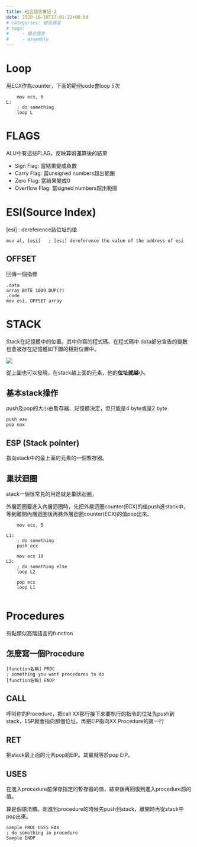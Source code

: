 ```yaml
---
title: 組合語言筆記-2
date: 2020-10-18T17:01:22+08:00
# categories: 組合語言
# tags: 
#     - 組合語言
#     - assembly
---
```

# Loop
用ECX作為counter，下面的範例code會loop 5次
```
    mov ecx, 5
L:
    ; do something
    loop L
```
<!-- more -->
# FLAGS
ALU中有這些FLAG，反映算術運算後的結果
- Sign Flag: 當結果變成負數
- Carry Flag: 當unsigned numbers超出範圍
- Zero Flag: 當結果變成0
- Overflow Flag: 當signed numbers超出範圍

# ESI(Source Index)
[esi] : dereference該位址的值

```
mov al, [esi]   ; [esi] dereference the value of the address of esi
```
## OFFSET
回傳一個指標
```
.data
array BYTE 1000 DUP(?)
.code
mov esi, OFFSET array
```
# STACK
Stack在記憶體中的位置。其中你寫的程式碼、在程式碼中.data部分宣告的變數也會被存在記憶體如下圖的相對位置中。

![](https://i.imgur.com/QwEUbdA.png)

從上圖也可以發現，在stack越上面的元素，他的**位址就越小**。
## 基本stack操作
push及pop的大小由暫存器、記憶體決定，但只能是4 byte或是2 byte
```
push eax
pop eax
```
## ESP (Stack pointer)
指向stack中的最上面的元素的一個暫存器。
## 巢狀迴圈
stack一個很常見的用途就是巢狀迴圈。

外層迴圈要進入內層迴圈時，先把外層迴圈counter(ECX)的值push進stack中，等到離開內層迴圈後再將外層迴圈counter(ECX)的值pop出來。
```
    mov ecx, 5

L1:
    ; do something
    push ecx
    
    mov ecx 10
L2:
    ; do something else
    loop L2

    pop ecx
    loop L1
    
```

# Procedures
有點類似高階語言的function
## 怎麼寫一個Procedure
```
[function名稱] PROC
; something you want procedures to do
[function名稱] ENDP
```

## CALL
呼叫你的Procedure，把call XX那行接下來要執行的指令的位址先push到stack，ESP就會指向那個位址。再把EIP指向XX Procedure的第一行

## RET
把stack最上面的元素pop給EIP。其實就等於pop EIP。

## USES
在進入procedure前保存指定的暫存器的值，結束後再回復到進入procedure前的值。

算是個語法糖。剛進到procedure的時候先push到stack，離開時再從stack中pop出來。

```
Sample PROC USES EAX
; do something in procedure
Sample ENDP
```
